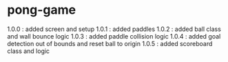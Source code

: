 # pong-game
1.0.0 : added screen and setup
1.0.1 : added paddles
1.0.2 : added ball class and wall bounce logic
1.0.3 : added paddle collision logic
1.0.4 : added goal detection out of bounds and reset ball to origin
1.0.5 : added scoreboard class and logic
